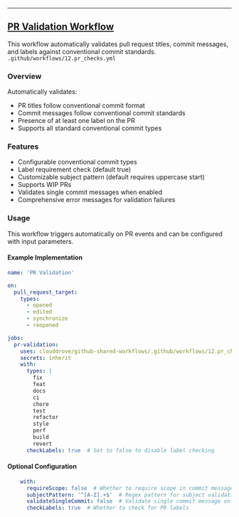
---

## [PR Validation Workflow](https://github.com/clouddrove/github-shared-workflows/blob/master/.github/workflows/12.pr_checks.yml)

This workflow automatically validates pull request titles, commit messages, and labels against conventional commit standards. `.github/workflows/12.pr_checks.yml`

### Overview
Automatically validates:
- PR titles follow conventional commit format
- Commit messages follow conventional commit standards
- Presence of at least one label on the PR
- Supports all standard conventional commit types

### Features
- Configurable conventional commit types
- Label requirement check (default true)
- Customizable subject pattern (default requires uppercase start)
- Supports WIP PRs
- Validates single commit messages when enabled
- Comprehensive error messages for validation failures

### Usage
This workflow triggers automatically on PR events and can be configured with input parameters.

#### Example Implementation
```yaml
name: 'PR Validation'

on:
  pull_request_target:
    types:
      - opened
      - edited
      - synchronize
      - reopened

jobs:
  pr-validation:
    uses: clouddrove/github-shared-workflows/.github/workflows/12.pr_checks.yml@master
    secrets: inherit
    with:
      types: |
        fix
        feat
        docs
        ci
        chore
        test
        refactor
        style
        perf
        build
        revert
      checkLabels: true  # Set to false to disable label checking
```

#### Optional Configuration
```yaml
    with:
      requireScope: false  # Whether to require scope in commit messages
      subjectPattern: '^[A-Z].+$'  # Regex pattern for subject validation
      validateSingleCommit: false  # Validate single commit message only
      checkLabels: true  # Whether to check for PR labels
```

